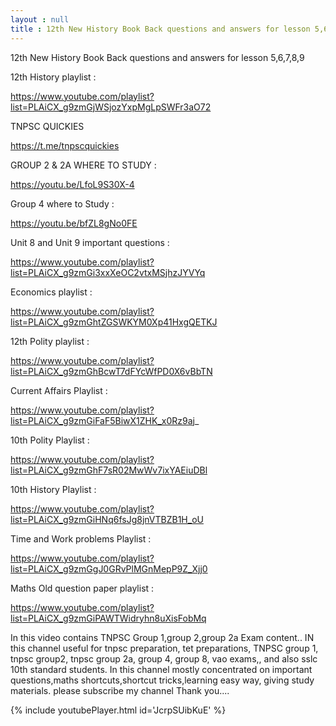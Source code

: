 ```yaml
---
layout : null
title : 12th New History Book Back questions and answers for lesson 5,6,7,8,9
---
```


12th New History Book Back questions and answers for lesson 5,6,7,8,9

12th History playlist :

https://www.youtube.com/playlist?list=PLAiCX_g9zmGjWSjozYxpMgLpSWFr3aO72

TNPSC QUICKIES

https://t.me/tnpscquickies

GROUP 2 & 2A WHERE TO STUDY :

https://youtu.be/LfoL9S30X-4

Group 4 where to Study :

https://youtu.be/bfZL8gNo0FE

Unit 8 and Unit 9 important questions :

https://www.youtube.com/playlist?list=PLAiCX_g9zmGi3xxXeOC2vtxMSjhzJYVYq

Economics playlist :

https://www.youtube.com/playlist?list=PLAiCX_g9zmGhtZGSWKYM0Xp41HxgQETKJ

12th Polity playlist :

https://www.youtube.com/playlist?list=PLAiCX_g9zmGhBcwT7dFYcWfPD0X6vBbTN

Current Affairs Playlist :

https://www.youtube.com/playlist?list=PLAiCX_g9zmGiFaF5BiwX1ZHK_x0Rz9aj_

10th Polity  Playlist :

https://www.youtube.com/playlist?list=PLAiCX_g9zmGhF7sR02MwWv7ixYAEiuDBl

10th History Playlist :

https://www.youtube.com/playlist?list=PLAiCX_g9zmGiHNq6fsJg8jnVTBZB1H_oU

Time and Work problems Playlist :

https://www.youtube.com/playlist?list=PLAiCX_g9zmGgJ0GRvPlMGnMepP9Z_Xjj0

Maths Old question paper playlist :

https://www.youtube.com/playlist?list=PLAiCX_g9zmGiPAWTWidryhn8uXisFobMq

In this video contains TNPSC Group 1,group 2,group 2a Exam content.. IN this channel useful for tnpsc preparation, tet preparations, TNPSC group 1, tnpsc group2, tnpsc group 2a, group 4, group 8, vao exams,, and also sslc 10th standard students. In this channel mostly concentrated on important questions,maths shortcuts,shortcut tricks,learning easy way, giving study materials. please subscribe my channel Thank you....



{% include youtubePlayer.html id='JcrpSUibKuE' %}
